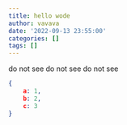 ```yaml
---
title: hello wode
author: vavava
date: '2022-09-13 23:55:00'
categories: []
tags: []
---
```


do not see
do not see
do not see

```json
{
	a: 1,
	b: 2,
	c: 3
}
```
